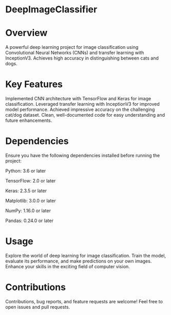 # DeepImageClassifier
# Overview
A powerful deep learning project for image classification using Convolutional Neural Networks (CNNs) and transfer learning with InceptionV3. Achieves high accuracy in distinguishing between cats and dogs.

# Key Features
Implemented CNN architecture with TensorFlow and Keras for image classification.
Leveraged transfer learning with InceptionV3 for improved model performance.
Achieved impressive accuracy on the challenging cat/dog dataset.
Clean, well-documented code for easy understanding and future enhancements.

# Dependencies
Ensure you have the following dependencies installed before running the project:

Python: 3.6 or later

TensorFlow: 2.0 or later

Keras: 2.3.5 or later

Matplotlib: 3.0.0 or later

NumPy: 1.16.0 or later

Pandas: 0.24.0 or later

# Usage
Explore the world of deep learning for image classification. Train the model, evaluate its performance, and make predictions on your own images. Enhance your skills in the exciting field of computer vision.

# Contributions
Contributions, bug reports, and feature requests are welcome! Feel free to open issues and pull requests.
